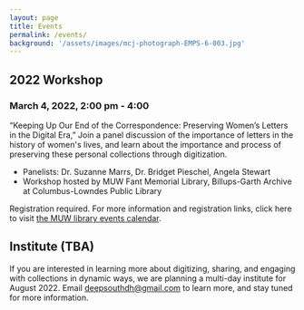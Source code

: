 ```yaml
---
layout: page
title: Events
permalink: /events/
background: '/assets/images/mcj-photograph-EMPS-6-003.jpg'
---
```


## 2022 Workshop
### March 4, 2022, 2:00 pm - 4:00 
<!--image of flyer-->
“Keeping Up Our End of the Correspondence: Preserving Women’s Letters in the Digital Era,” 
Join a panel discussion of the importance of letters in the history of women's lives, and learn about the importance and process of preserving these personal collections through digitization.
* Panelists: Dr. Suzanne Marrs, Dr. Bridget Pieschel, Angela Stewart
* Workshop hosted by MUW Fant Memorial Library, Billups-Garth Archive at Columbus-Lowndes Public Library

Registration required. For more information and registration links, click here to visit [the MUW library events calendar](https://libreserves.muw.edu/event/8794765).

## Institute (TBA)
If you are interested in learning more about digitizing, sharing, and engaging with collections in dynamic ways, we are planning a multi-day institute for August 2022. Email deepsouthdh@gmail.com to learn more, and stay tuned for more information.

